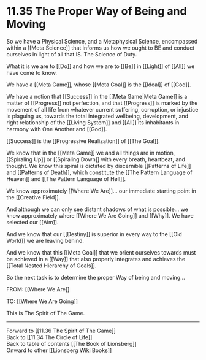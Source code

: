 # 11.35 The Proper Way of Being and Moving

So we have a Physical Science, and a Metaphysical Science, encompassed within a [[Meta Science]] that informs us how we ought to BE and conduct ourselves in light of all that IS. The Science of Duty. 

What it is we are to [[Do]] and how we are to [[Be]] in [[Light]] of [[All]] we have come to know.

We have a [[Meta Game]], whose [[Meta Goal]] is the [[Ideal]] of [[God]]. 

We have a notion that [[Success]] in the [[Meta Game|Meta Game]] is a matter of [[Progress]] not perfection, and that [[Progress]] is marked by the movement of all life from whatever current suffering, corruption, or injustice is plaguing us, towards the total integrated wellbeing, development, and right relationship of the [[Living System]] and [[All]] its inhabitants in harmony with One Another and [[God]]. 

[[Success]] is the [[Progressive Realization]] of [[The Goal]]. 

We know that in the [[Meta Game]] we and all things are in motion, [[Spiraling Up]] or [[Spiraling Down]] with every breath, heartbeat, and thought. We know this spiral is dictated by discernible [[Patterns of Life]] and [[Patterns of Death]], which constitute the [[The Pattern Language of Heaven]] and [[The Pattern Language of Hell]]. 

We know approximately [[Where We Are]]... our immediate starting point in the [[Creative Field]].

And although we can only see distant shadows of what is possible… we know approximately where [[Where We Are Going]] and [[Why]]. We have selected our [[Aim]].  

And we know that our [[Destiny]] is superior in every way to the [[Old World]] we are leaving behind.

And we know that this [[Meta Goal]] that we orient ourselves towards must be achieved in a [[Way]] that also properly integrates and achieves the [[Total Nested Hierarchy of Goals]]. 

So the next task is to determine the proper Way of being and moving... 

FROM: [[Where We Are]]

TO: [[Where We Are Going]]

This is The Spirit of The Game. 

___

Forward to [[11.36 The Spirit of The Game]]  
Back to [[11.34 The Circle of Life]]  
Back to table of contents [[The Book of Lionsberg]]  
Onward to other [[Lionsberg Wiki Books]]  
